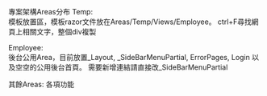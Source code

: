 專案架構Areas分布
Temp:      
模板放置區，模板razor文件放在Areas/Temp/Views/Employee。
ctrl+F尋找網頁上相關文字，整個div複製

Employee:  
後台公用Area，目前放置_Layout, _SideBarMenuPartial, ErrorPages, Login
以及空空的公用後台首頁。
需要新增連結請直接改_SideBarMenuPartial

其餘Areas:
各項功能
